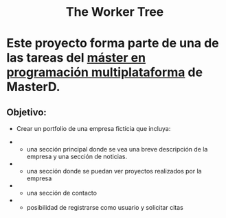 <h1 align="center">The Worker Tree<h1>

Este proyecto forma parte de una de las tareas del <a href="https://www.masterd.es/master-en-programacion-web-y-movil">máster en programación multiplataforma</a> de MasterD.

## Objetivo:
- Crear un portfolio de una empresa ficticia que incluya:
* - una sección principal donde se vea una breve descripción de la empresa y una sección de noticias.
* - una sección donde se puedan ver proyectos realizados por la empresa
* - una sección de contacto
* - posibilidad de registrarse como usuario y solicitar citas
